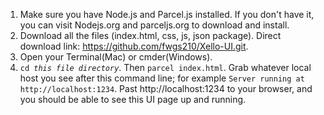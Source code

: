 <ol>
  <li>Make sure you have Node.js and Parcel.js installed. If you don't have it, you can visit Nodejs.org and parceljs.org to download and install.</li>
  <li>Download all the files (index.html, css, js, json package). Direct download link: <a href="https://github.com/fwgs210/Xello-UI.git">https://github.com/fwgs210/Xello-UI.git</a>.</li>
  <li>Open your Terminal(Mac) or cmder(Windows).</li>
  <li><code>cd <em>this file directory</em></code>. Then <code>parcel index.html</code>. Grab whatever local host you see after this command line; for example <code>Server running at http://localhost:1234</code>. Past http://localhost:1234 to your browser, and you should be able to see this UI page up and running.</li>
</ol>
